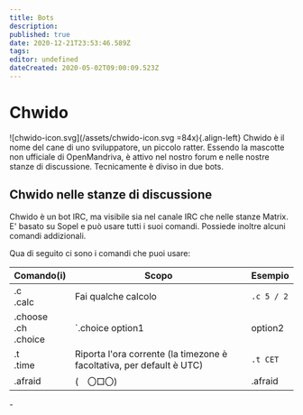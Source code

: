 ```yaml
---
title: Bots
description: 
published: true
date: 2020-12-21T23:53:46.589Z
tags: 
editor: undefined
dateCreated: 2020-05-02T09:00:09.523Z
---
```


# Chwido
![chwido-icon.svg](/assets/chwido-icon.svg =84x){.align-left}
Chwido è il nome del cane di uno sviluppatore, un piccolo ratter. Essendo la mascotte non ufficiale di OpenMandriva, è attivo nel nostro forum e nelle nostre stanze di discussione. Tecnicamente è diviso in due bots.

## Chwido nelle stanze di discussione

Chwido è un bot IRC, ma visibile sia nel canale IRC che nelle stanze Matrix. E' basato su Sopel e può usare tutti i suoi comandi. Possiede inoltre alcuni comandi addizionali.

Qua di seguito ci sono i comandi che puoi usare:

| Comando(i) | Scopo | Esempio |
|---------------------|---------------------------------------------|-------------------------|
| .c<br> .calc | Fai qualche calcolo | `.c 5 / 2` |
| .choose<br> .ch<br> .choice | `.choice option1|option2|option3` - Trasforma una scelta difficile in una facile | `.ch rock|rolling|cooker` |
| .t<br> .time | Riporta l'ora corrente (la timezone è facoltativa, per default è UTC) | `.t CET` |
|.afraid|(　〇□〇)|.afraid|

\-

